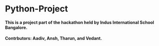 # Python-Project
#### This is a project part of the hackathon held by Indus International School Bangalore. 
#### Contrbutors: Aadiv, **Ansh**, Tharun, and Vedant.  
